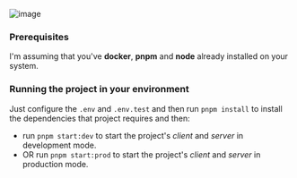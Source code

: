 ![image](https://user-images.githubusercontent.com/70624701/189471297-2ac92de7-1ad0-4e2e-8141-bc77789a1cd3.png)

### Prerequisites
I'm assuming that you've **docker**, **pnpm** and **node** already installed on your system.

### Running the project in your environment

Just configure the `.env` and `.env.test` and then run `pnpm install` to install the dependencies that project requires and then:
- run `pnpm start:dev` to start the project's _client_ and _server_ in development mode.
- OR run `pnpm start:prod` to start the project's _client_ and _server_ in production mode.
